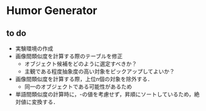 # Humor Generator

## to do 
- 実験環境の作成
- 画像間類似度を計算する際のテーブルを修正
    + オブジェクト候補をどのように選定すべきか？
    + 主観である程度抽象度の高い対象をピックアップしてよいか？
- 画像間類似度を計算する際，上位n個の対象を除外する．
    + 同一のオブジェクトである可能性があるため
- 単語間類似度の計算時に，-の値を考慮せず，昇順にソートしているため，絶対値に変換する．
